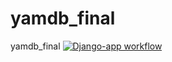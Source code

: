 # yamdb_final
yamdb_final
[![Django-app workflow](https://github.com/duckdanil/yamdb_final/actions/workflows/yamdb_workflow.yml/badge.svg)](https://github.com/duckdanil/yamdb_final/actions/workflows/yamdb_workflow.yml)